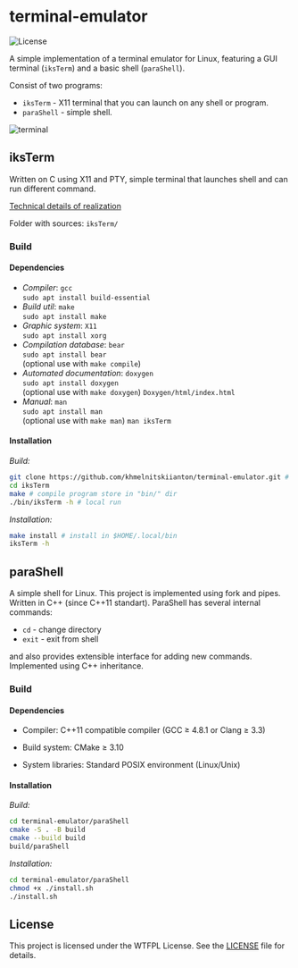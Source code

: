 # terminal-emulator

![License](https://img.shields.io/github/license/khmelnitskiianton/terminal-emulator)

A simple implementation of a terminal emulator for Linux, featuring a GUI terminal (`iksTerm`) and a basic shell (`paraShell`).

Consist of two programs:

- `iksTerm` - X11 terminal that you can launch on any shell or program.
- `paraShell`   - simple shell.

![terminal](https://github.com/user-attachments/assets/69f99875-2bab-4fc2-8fd5-93fd94ac945f)

## iksTerm

Written on C using X11 and PTY, simple terminal that launches shell and can run different command.

[Technical details of realization](iksTerm/README.md)

Folder with sources: `iksTerm/`

### Build

#### Dependencies

- *Compiler*: `gcc` \
`sudo apt install build-essential`
- *Build util*: `make` \
`sudo apt install make`
- *Graphic system*: `X11` \
`sudo apt install xorg`
- *Compilation database*: `bear` \
`sudo apt install bear` \
(optional use with `make compile`)
- *Automated documentation*: `doxygen` \
`sudo apt install doxygen` \
(optional use with `make doxygen`) `Doxygen/html/index.html`
- *Manual*: `man` \
`sudo apt install man` \
(optional use with `make man`) `man iksTerm`

#### Installation

*Build:*
```bash
git clone https://github.com/khmelnitskiianton/terminal-emulator.git # clone repo
cd iksTerm
make # compile program store in "bin/" dir
./bin/iksTerm -h # local run
```

*Installation:*
```bash
make install # install in $HOME/.local/bin
iksTerm -h
```

## paraShell

A simple shell for Linux. This project is implemented using fork and pipes. Written in C++ (since C++11 standart).
ParaShell has several internal commands:

- `cd` - change directory
- `exit` - exit from shell

and also provides extensible interface for adding new commands. Implemented using C++ inheritance.

### Build

#### Dependencies

- Compiler: C++11 compatible compiler (GCC ≥ 4.8.1 or Clang ≥ 3.3)

- Build system: CMake ≥ 3.10

- System libraries: Standard POSIX environment (Linux/Unix)

#### Installation

*Build:*
```bash
cd terminal-emulator/paraShell
cmake -S . -B build
cmake --build build
build/paraShell
```

*Installation:*
```bash
cd terminal-emulator/paraShell
chmod +x ./install.sh
./install.sh
```

## License

This project is licensed under the WTFPL License. See the [LICENSE](LICENSE) file for details.